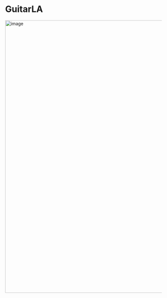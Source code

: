 # GuitarLA
<img width="1880" height="875" alt="image" src="https://github.com/user-attachments/assets/29e7cc3f-0f6b-4ff4-be7c-92b91c829fd9" />
